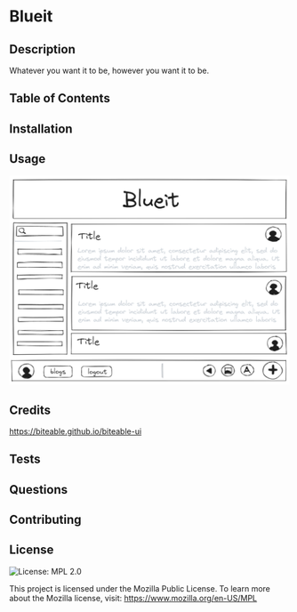 # Blueit

## Description

Whatever you want it to be, however you want it to be.

## Table of Contents

## Installation

## Usage

![Wireframe](./diagrams/wireframes/home-wireframe-loggedin.png)

## Credits

https://biteable.github.io/biteable-ui

## Tests

## Questions

## Contributing

## License

![License: MPL 2.0](https://img.shields.io/badge/License-MPL%202.0-blue.svg)

This project is licensed under the Mozilla Public License. To learn more about the Mozilla license, visit: https://www.mozilla.org/en-US/MPL
